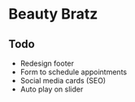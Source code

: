 # Beauty Bratz

## Todo

- Redesign footer
- Form to schedule appointments
- Social media cards (SEO)
- Auto play on slider
